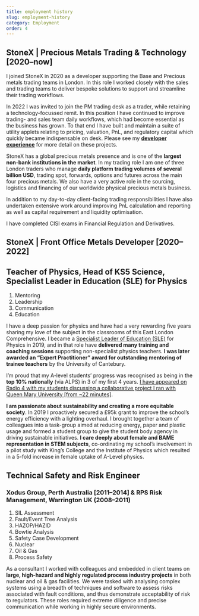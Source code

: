 ```yaml
---
title: employment history
slug: employment-history
category: Employment
order: 4
---
```


## StoneX | Precious Metals Trading & Technology [2020<span>&#8211;</span>now]

I joined StoneX in 2020 as a developer supporting the Base and Precious metals trading teams in London. In this role I worked closely with the sales and trading teams to deliver bespoke solutions to support and streamline their trading workflows.

In 2022 I was invited to join the PM trading desk as a trader, while retaining a technology-focussed remit. In this position I have continued to improve trading- and sales team daily workflows, which had become essential as the business has grown. To that end I have built and maintain a suite of utility applets relating to pricing, valuation, PnL, and regulatory capital which quickly became indispensable on desk. Please see my **<a href="/developer-experience">developer experience</a>** for more detail on these projects.

StoneX has a global precious metals presence and is one of the **largest non-bank institutions in the market**. In my trading role I am one of three London traders who manage **daily platform trading volumes of several billion USD**, trading spot, forwards, options and futures across the main four precious metals. We also have a very active role in the sourcing, logistics and financing of our worldwide physical precious metals business.

In addition to my day-to-day client-facing trading responsibilities I have also undertaken extensive work around improving PnL calculation and reporting as well as capital requirement and liquidity optimisation.

I have completed CISI exams in Financial Regulation and Derivatives.

## StoneX | Front Office Metals Developer [2020<span>&#8211;</span>2022]

## Teacher of Physics, Head of KS5 Science, Specialist Leader in Education (SLE) for Physics

1. Mentoring
1. Leadership
1. Communication
1. Education

I have a deep passion for physics and have had a very rewarding five years sharing my love of the subject in the classrooms of this East London Comprehensive. I became a <a target="_blank" href="https://www.gov.uk/guidance/get-school-to-school-support-from-system-leaders#specialist-leaders-of-education-sles">Specialist Leader of Education (SLE)</a> for Physics in 2019, and in that role have **delivered many training and coaching sessions** supporting non-specialist physics teachers. **I was later awarded an “Expert Practitioner” award for outstanding mentoring of trainee teachers** by the University of Cantebury.

I’m proud that my A-level students’ progress was recognised as being in the **top 10% nationally** (via ALPS) in 3 of my first 4 years. <a target='_blank' href='https://www.bbc.co.uk/sounds/play/m0000qpw'>I have appeared on Radio 4 with my students discussing a collaborative project I ran with Queen Mary University [from ~22 minutes]</a>.

**I am passionate about sustainability and creating a more equitable society**. In 2019 I proactively secured a £95k grant to improve the school’s energy efficiency with a lighting overhaul. I brought together a team of colleagues into a task-group aimed at reducing energy, paper and plastic usage and formed a student group to give the student body agency in driving sustainable initiatives. **I care deeply about female and BAME representation in STEM subjects**, co-ordinating my school’s involvement in a pilot study with King’s College and the Institute of Physics which resulted in a 5-fold increase in female uptake of A-Level physics.

## Technical Safety and Risk Engineer

### Xodus Group, Perth Australia [2011–2014] & RPS Risk Management, Warrington UK (2008–2011)

1. SIL Assessment
1. Fault/Event Tree Analysis
1. HAZOP/HAZID
1. Bowtie Analysis
1. Safety Case Development
1. Nuclear
1. Oil & Gas
1. Process Safety

As a consultant I worked with colleagues and embedded in client teams on **large, high-hazard and highly regulated process industry projects** in both nuclear and oil & gas facilities. We were tasked with analysing complex systems using a breadth of techniques and software to assess risks associated with fault conditions, and thus demonstrate acceptability of risk to regulators. These roles required extreme diligence and precise communication while working in highly secure environments.
